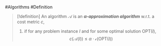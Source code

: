 #Algorithms #Definition 

> [!definition]
> An algorithm $\mathcal{A}$ is an ***$\alpha$-approximation algorithm*** w.r.t. a cost metric $c$, 
> 1. if for any problem instance $I$ and for some optimal solution $\text{OPT}(I)$, $$c(\mathcal{A}(I))\leq\alpha \cdot \mathcal{c}(\text{OPT}(I))$$